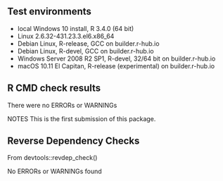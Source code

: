 ## Test environments
* local Windows 10 install, R 3.4.0 (64 bit)
* Linux 2.6.32-431.23.3.el6.x86_64
* Debian Linux, R-release, GCC on builder.r-hub.io
* Debian Linux, R-devel, GCC on builder.r-hub.io
* Windows Server 2008 R2 SP1, R-devel, 32/64 bit on builder.r-hub.io
* macOS 10.11 El Capitan, R-release (experimental) on builder.r-hub.io


## R CMD check results
There were no ERRORs or WARNINGs 

NOTES
This is the first submission of this package.

## Reverse Dependency Checks
From devtools::revdep_check()

No ERRORs or WARNINGs found 